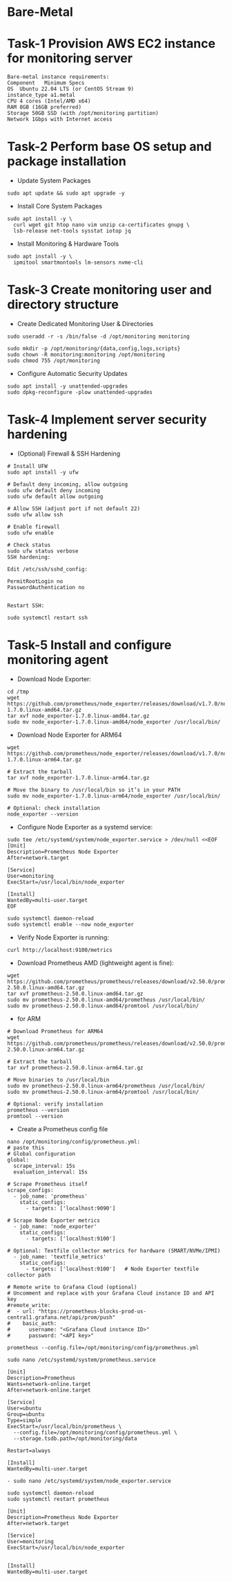 # Bare-Metal
# Task-1 Provision AWS EC2 instance for monitoring server
```
Bare-metal instance requirements:
Component	Minimum Specs
OS	Ubuntu 22.04 LTS (or CentOS Stream 9)
instance_type a1.metal
CPU	4 cores (Intel/AMD x64)
RAM	8GB (16GB preferred)
Storage	50GB SSD (with /opt/monitoring partition)
Network	1Gbps with Internet access
```
# Task-2 Perform base OS setup and package installation
- Update System Packages
```
sudo apt update && sudo apt upgrade -y
```
- Install Core System Packages
```
sudo apt install -y \
  curl wget git htop nano vim unzip ca-certificates gnupg \
  lsb-release net-tools sysstat iotop jq
```
-  Install Monitoring & Hardware Tools
```
sudo apt install -y \
  ipmitool smartmontools lm-sensors nvme-cli
```
# Task-3 Create monitoring user and directory structure
- Create Dedicated Monitoring User & Directories
```
sudo useradd -r -s /bin/false -d /opt/monitoring monitoring
```
```
sudo mkdir -p /opt/monitoring/{data,config,logs,scripts}
sudo chown -R monitoring:monitoring /opt/monitoring
sudo chmod 755 /opt/monitoring
```
- Configure Automatic Security Updates
```
sudo apt install -y unattended-upgrades
sudo dpkg-reconfigure -plow unattended-upgrades
```
# Task-4 Implement server security hardening
- (Optional) Firewall & SSH Hardening
```
# Install UFW
sudo apt install -y ufw

# Default deny incoming, allow outgoing
sudo ufw default deny incoming
sudo ufw default allow outgoing

# Allow SSH (adjust port if not default 22)
sudo ufw allow ssh

# Enable firewall
sudo ufw enable

# Check status
sudo ufw status verbose
SSH hardening:

Edit /etc/ssh/sshd_config:

PermitRootLogin no
PasswordAuthentication no


Restart SSH:

sudo systemctl restart ssh
```
# Task-5 Install and configure monitoring agent
- Download Node Exporter:
```
cd /tmp
wget https://github.com/prometheus/node_exporter/releases/download/v1.7.0/node_exporter-1.7.0.linux-amd64.tar.gz
tar xvf node_exporter-1.7.0.linux-amd64.tar.gz
sudo mv node_exporter-1.7.0.linux-amd64/node_exporter /usr/local/bin/
```
-  Download Node Exporter for ARM64
```
wget https://github.com/prometheus/node_exporter/releases/download/v1.7.0/node_exporter-1.7.0.linux-arm64.tar.gz

# Extract the tarball
tar xvf node_exporter-1.7.0.linux-arm64.tar.gz

# Move the binary to /usr/local/bin so it’s in your PATH
sudo mv node_exporter-1.7.0.linux-arm64/node_exporter /usr/local/bin/

# Optional: check installation
node_exporter --version
```
- Configure Node Exporter as a systemd service:
```
sudo tee /etc/systemd/system/node_exporter.service > /dev/null <<EOF
[Unit]
Description=Prometheus Node Exporter
After=network.target

[Service]
User=monitoring
ExecStart=/usr/local/bin/node_exporter

[Install]
WantedBy=multi-user.target
EOF
```
```
sudo systemctl daemon-reload
sudo systemctl enable --now node_exporter
```
- Verify Node Exporter is running:
```
curl http://localhost:9100/metrics
```
- Download Prometheus AMD (lightweight agent is fine):
```
wget https://github.com/prometheus/prometheus/releases/download/v2.50.0/prometheus-2.50.0.linux-amd64.tar.gz
tar xvf prometheus-2.50.0.linux-amd64.tar.gz
sudo mv prometheus-2.50.0.linux-amd64/prometheus /usr/local/bin/
sudo mv prometheus-2.50.0.linux-amd64/promtool /usr/local/bin/
```
- for ARM
```
# Download Prometheus for ARM64
wget https://github.com/prometheus/prometheus/releases/download/v2.50.0/prometheus-2.50.0.linux-arm64.tar.gz

# Extract the tarball
tar xvf prometheus-2.50.0.linux-arm64.tar.gz

# Move binaries to /usr/local/bin
sudo mv prometheus-2.50.0.linux-arm64/prometheus /usr/local/bin/
sudo mv prometheus-2.50.0.linux-arm64/promtool /usr/local/bin/

# Optional: verify installation
prometheus --version
promtool --version
```
- Create a Prometheus config file
```
nano /opt/monitoring/config/prometheus.yml:
# paste this
# Global configuration
global:
  scrape_interval: 15s
  evaluation_interval: 15s

# Scrape Prometheus itself
scrape_configs:
  - job_name: 'prometheus'
    static_configs:
      - targets: ['localhost:9090']

# Scrape Node Exporter metrics
  - job_name: 'node_exporter'
    static_configs:
      - targets: ['localhost:9100']

# Optional: Textfile collector metrics for hardware (SMART/NVMe/IPMI)
  - job_name: 'textfile_metrics'
    static_configs:
      - targets: ['localhost:9100']   # Node Exporter textfile collector path

# Remote write to Grafana Cloud (optional)
# Uncomment and replace with your Grafana Cloud instance ID and API key
#remote_write:
#  - url: "https://prometheus-blocks-prod-us-central1.grafana.net/api/prom/push"
#    basic_auth:
#      username: "<Grafana Cloud instance ID>"
#      password: "<API key>"
```
```
prometheus --config.file=/opt/monitoring/config/prometheus.yml
```


```
sudo nano /etc/systemd/system/prometheus.service
```
```
[Unit]
Description=Prometheus
Wants=network-online.target
After=network-online.target

[Service]
User=ubuntu
Group=ubuntu
Type=simple
ExecStart=/usr/local/bin/prometheus \
  --config.file=/opt/monitoring/config/prometheus.yml \
  --storage.tsdb.path=/opt/monitoring/data

Restart=always

[Install]
WantedBy=multi-user.target
```
```
- sudo nano /etc/systemd/system/node_exporter.service
```
```
sudo systemctl daemon-reload
sudo systemctl restart prometheus
```
```
[Unit]
Description=Prometheus Node Exporter
After=network.target

[Service]
User=monitoring
ExecStart=/usr/local/bin/node_exporter


[Install]
WantedBy=multi-user.target
```
